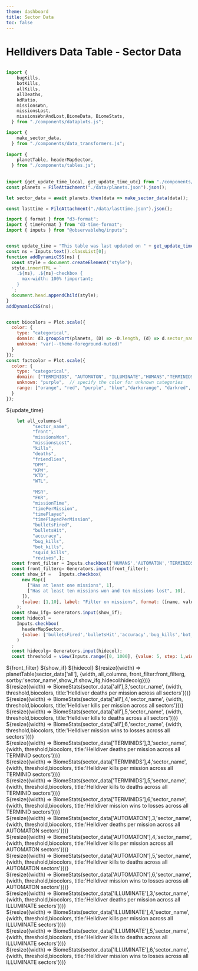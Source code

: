```yaml
---
theme: dashboard
title: Sector Data
toc: false
---
```


# Helldivers Data Table - Sector Data

<!-- Load and transform the data -->

```js

import {
    bugKills,
    botKills,
    allKills,
    allDeaths,
    kdRatio,
    missionsWon,
    missionsLost,
    missionsWonAndLost,BiomeData, BiomeStats,
  } from "./components/dataplots.js";

import {
    make_sector_data,
  } from "./components/data_transformers.js";
  
import {
    planetTable, headerMapSector,
  } from "./components/tables.js";
  
  
import {get_update_time_local, get_update_time_utc} from "./components/time_utils.js";
const planets = FileAttachment("./data/planets.json").json();

let sector_data = await planets.then(data => make_sector_data(data));

const lasttime = FileAttachment("./data/lasttime.json").json();
```
```js
import { format } from "d3-format";
import { timeFormat } from "d3-time-format";
import { inputs } from "@observablehq/inputs";


const update_time = "This table was last updated on " + get_update_time_local(lasttime['update_time']);
const ns = Inputs.text().classList[0];
function addDynamicCSS(ns) {
  const style = document.createElement("style");
  style.innerHTML = `
    .${ns}, .${ns}-checkbox {
      max-width: 100% !important;
    }
  `;
  document.head.appendChild(style);
}
addDynamicCSS(ns);
```


```js

const biocolors = Plot.scale({
  color: {
    type: "categorical",
    domain: d3.groupSort(planets, (D) => -D.length, (d) => d.sector_name).filter((d) => d !== "Other"),
    unknown: "var(--theme-foreground-muted)"
  }
});
const factcolor = Plot.scale({
  color: {
    type: "categorical",
    domain: ["TERMINIDS", "AUTOMATON", "ILLUMINATE","HUMANS","TERMINIDSL", "AUTOMATONL", "HUMANSL","ILLUMINATEL"],  // specify known categories directly
    unknown: "purple",  // specify the color for unknown categories
    range: ["orange", "red", "purple", "blue","darkorange", "darkred", "darkblue","darkpurple"],  // colors for TERMINIDS, AUTOMATON, and HUMANS
  }
});
```




${update_time}
```js
    let all_columns=[ 
          "sector_name",
          "front",
          "missionsWon",
          "missionsLost",
          "kills",
          "deaths",
          "friendlies",
          "DPM",
          "KPM",
          "KTD",
          "WTL",
  
          "MSR",
          "FKR",
          "missionTime",
          "timePerMission",
          "timePlayed",
          "timePlayedPerMission",
          "bulletsFired",
          "bulletsHit",
          "accuracy",
          "bug_kills",
          "bot_kills",
          "squid_kills",
          "revives",];
  const front_filter = Inputs.checkbox(['HUMANS','AUTOMATON','TERMINIDS','ILLUMINATE'], {value:['HUMANS','AUTOMATON','TERMINIDS','ILLUMINATE'], label:'Filter by front'})
  const front_filterg= Generators.input(front_filter);
  const show_if =   Inputs.checkbox(
      new Map([
        ["Has at least one missions", 1],
        ["Has at least ten missions won and ten missions lost", 10],
      ]),
      {value: [1,10], label: "Filter on missions", format: ([name, value]) => `${name}`}
    );
  const show_ifg= Generators.input(show_if);
  const hidecol = 
    Inputs.checkbox(
      headerMapSector,
      {value: ['bulletsFired','bulletsHit','accuracy','bug_kills','bot_kills','squid_kills','revives'], label: "Show/hide columns", format: ([name, value]) => `${name}`}
    )
  ;
  const hidecolg= Generators.input(hidecol);
  const threshold = view(Inputs.range([0, 1000], {value: 5, step: 1,width:1000, label: "Minimum missions limit"}))
```




<div class="grid grid-cols-1">
  <div class="card">
  ${front_filter}
  ${show_if}
  ${hidecol}
    ${resize((width) => planetTable(sector_data['all'], {width, all_columns, front_filter:front_filterg, sortby:'sector_name',show_if:show_ifg,hidecol:hidecolg}))}
  </div>
</div>



<div class="grid grid-cols-4">
  <div class="card">
    ${resize((width) => BiomeStats(sector_data['all'],3,'sector_name', {width, threshold,biocolors, title:'Helldiver deaths per mission across all sectors'}))}
  </div>
    <div class="card">
    ${resize((width) => BiomeStats(sector_data['all'],4,'sector_name', {width, threshold,biocolors, title:'Helldiver kills per mission across all sectors'}))}
  </div>
    <div class="card">
    ${resize((width) => BiomeStats(sector_data['all'],5,'sector_name', {width, threshold,biocolors, title:'Helldiver kills to deaths across all sectors'}))}
  </div>
    <div class="card">
    ${resize((width) => BiomeStats(sector_data['all'],6,'sector_name', {width, threshold,biocolors, title:'Helldiver mission wins to losses across all sectors'}))}
  </div>

</div>




<div class="grid grid-cols-4">
  <div class="card">
    ${resize((width) => BiomeStats(sector_data['TERMINIDS'],3,'sector_name', {width, threshold,biocolors, title:'Helldiver deaths per mission across all TERMINID sectors'}))}
  </div>
    <div class="card">
    ${resize((width) => BiomeStats(sector_data['TERMINIDS'],4,'sector_name', {width, threshold,biocolors, title:'Helldiver kills per mission across all TERMINID sectors'}))}
  </div>
    <div class="card">
    ${resize((width) => BiomeStats(sector_data['TERMINIDS'],5,'sector_name', {width, threshold,biocolors, title:'Helldiver kills to deaths across all TERMINID sectors'}))}
  </div>
    <div class="card">
    ${resize((width) => BiomeStats(sector_data['TERMINIDS'],6,'sector_name', {width, threshold,biocolors, title:'Helldiver mission wins to losses across all TERMINID sectors'}))}
  </div>

</div>




<div class="grid grid-cols-4">
  <div class="card">
    ${resize((width) => BiomeStats(sector_data['AUTOMATON'],3,'sector_name', {width, threshold,biocolors, title:'Helldiver deaths per mission across all AUTOMATON sectors'}))}
  </div>
    <div class="card">
    ${resize((width) => BiomeStats(sector_data['AUTOMATON'],4,'sector_name', {width, threshold,biocolors, title:'Helldiver kills per mission across all AUTOMATON sectors'}))}
  </div>
    <div class="card">
    ${resize((width) => BiomeStats(sector_data['AUTOMATON'],5,'sector_name', {width, threshold,biocolors, title:'Helldiver kills to deaths across all AUTOMATON sectors'}))}
  </div>
    <div class="card">
    ${resize((width) => BiomeStats(sector_data['AUTOMATON'],6,'sector_name', {width, threshold,biocolors, title:'Helldiver mission wins to losses across all AUTOMATON sectors'}))}
  </div>

</div>

<div class="grid grid-cols-4">
  <div class="card">
    ${resize((width) => BiomeStats(sector_data['ILLUMINATE'],3,'sector_name', {width, threshold,biocolors, title:'Helldiver deaths per mission across all ILLUMINATE sectors'}))}
  </div>
    <div class="card">
    ${resize((width) => BiomeStats(sector_data['ILLUMINATE'],4,'sector_name', {width, threshold,biocolors, title:'Helldiver kills per mission across all ILLUMINATE sectors'}))}
  </div>
    <div class="card">
    ${resize((width) => BiomeStats(sector_data['ILLUMINATE'],5,'sector_name', {width, threshold,biocolors, title:'Helldiver kills to deaths across all ILLUMINATE sectors'}))}
  </div>
    <div class="card">
    ${resize((width) => BiomeStats(sector_data['ILLUMINATE'],6,'sector_name', {width, threshold,biocolors, title:'Helldiver mission wins to losses across all ILLUMINATE sectors'}))}
  </div>

</div>

